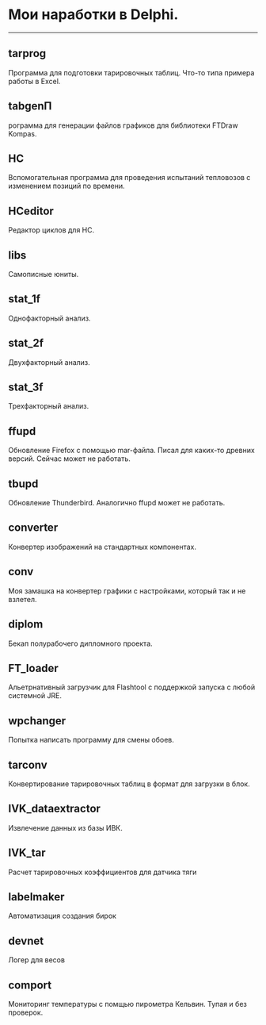 # Мои наработки в Delphi. #
---

## tarprog ##
Программа для подготовки тарировочных таблиц. Что-то типа примера работы в Excel.

## tabgenП ##
рограмма для генерации файлов графиков для библиотеки FTDraw Kompas.

## HC ##
Вспомогательная программа для проведения испытаний тепловозов с изменением позиций по времени.

## HCeditor ##
Редактор циклов для HC.

## libs ##
Самописные юниты.

## stat_1f ##
Однофакторный анализ.

## stat_2f ##
Двухфакторный анализ.

## stat_3f ##
Трехфакторный анализ.

## ffupd ##
Обновление Firefox с помощью mar-файла. Писал для каких-то древних версий. Сейчас может не работать.

## tbupd ##
Обновление Thunderbird. Аналогично ffupd может не работать.

## converter ##
Конвертер изображений на стандартных компонентах.

## conv ##
Моя замашка на конвертер графики с настройками, который так и не взлетел.

## diplom ##
Бекап полурабочего дипломного проекта.

## FT_loader ##
Альетрнативный загрузчик для Flashtool с поддержкой запуска с любой системной JRE.

## wpchanger ##
Попытка написать программу для смены обоев.

## tarconv ##
Конвертирование тарировочных таблиц в формат для загрузки в блок.

## IVK_dataextractor ##
Извлечение данных из базы ИВК.

## IVK_tar ##
Расчет тарировочных коэффициентов для датчика тяги

## labelmaker ##
Автоматизация создания бирок

## devnet ##
Логер для весов

## comport ##
Мониторинг температуры с помщью пирометра Кельвин. Тупая и без проверок.
